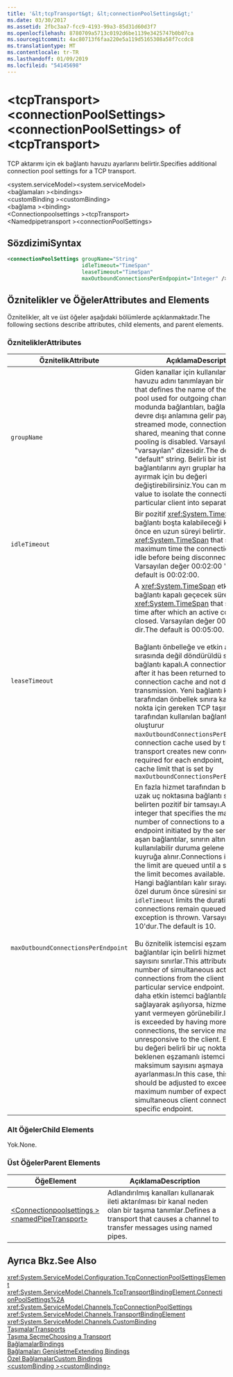 ```yaml
---
title: '&lt;tcpTransport&gt; &lt;connectionPoolSettings&gt;'
ms.date: 03/30/2017
ms.assetid: 2fbc3aa7-fcc9-4193-99a3-85d31d60d3f7
ms.openlocfilehash: 8780709a5713c0192d6be1139e3425747b0b07ca
ms.sourcegitcommit: 4ac80713f6faa220e5a119d5165308a58f7ccdc8
ms.translationtype: MT
ms.contentlocale: tr-TR
ms.lasthandoff: 01/09/2019
ms.locfileid: "54145698"
---
```

# <a name="ltconnectionpoolsettingsgt-of-lttcptransportgt"></a><span data-ttu-id="1873e-102">&lt;tcpTransport&gt; &lt;connectionPoolSettings&gt;</span><span class="sxs-lookup"><span data-stu-id="1873e-102">&lt;connectionPoolSettings&gt; of &lt;tcpTransport&gt;</span></span>
<span data-ttu-id="1873e-103">TCP aktarımı için ek bağlantı havuzu ayarlarını belirtir.</span><span class="sxs-lookup"><span data-stu-id="1873e-103">Specifies additional connection pool settings for a TCP transport.</span></span>  
  
 <span data-ttu-id="1873e-104">\<system.serviceModel></span><span class="sxs-lookup"><span data-stu-id="1873e-104">\<system.serviceModel></span></span>  
<span data-ttu-id="1873e-105">\<bağlamaları ></span><span class="sxs-lookup"><span data-stu-id="1873e-105">\<bindings></span></span>  
<span data-ttu-id="1873e-106">\<customBinding ></span><span class="sxs-lookup"><span data-stu-id="1873e-106">\<customBinding></span></span>  
<span data-ttu-id="1873e-107">\<bağlama ></span><span class="sxs-lookup"><span data-stu-id="1873e-107">\<binding></span></span>  
<span data-ttu-id="1873e-108">\<Connectionpoolsettings ></span><span class="sxs-lookup"><span data-stu-id="1873e-108">\<tcpTransport></span></span>  
<span data-ttu-id="1873e-109">\<Namedpipetransport ></span><span class="sxs-lookup"><span data-stu-id="1873e-109">\<connectionPoolSettings></span></span>  
  
## <a name="syntax"></a><span data-ttu-id="1873e-110">Sözdizimi</span><span class="sxs-lookup"><span data-stu-id="1873e-110">Syntax</span></span>  
  
```xml  
<connectionPoolSettings groupName="String"
                        idleTimeout="TimeSpan"
                        leaseTimeout="TimeSpan"
                        maxOutboundConnectionsPerEndpopint="Integer" />
```  
  
## <a name="attributes-and-elements"></a><span data-ttu-id="1873e-111">Öznitelikler ve Öğeler</span><span class="sxs-lookup"><span data-stu-id="1873e-111">Attributes and Elements</span></span>  
 <span data-ttu-id="1873e-112">Öznitelikler, alt ve üst öğeler aşağıdaki bölümlerde açıklanmaktadır.</span><span class="sxs-lookup"><span data-stu-id="1873e-112">The following sections describe attributes, child elements, and parent elements.</span></span>  
  
### <a name="attributes"></a><span data-ttu-id="1873e-113">Öznitelikler</span><span class="sxs-lookup"><span data-stu-id="1873e-113">Attributes</span></span>  
  
|<span data-ttu-id="1873e-114">Öznitelik</span><span class="sxs-lookup"><span data-stu-id="1873e-114">Attribute</span></span>|<span data-ttu-id="1873e-115">Açıklama</span><span class="sxs-lookup"><span data-stu-id="1873e-115">Description</span></span>|  
|---------------|-----------------|  
|`groupName`|<span data-ttu-id="1873e-116">Giden kanallar için kullanılan bağlantı havuzu adını tanımlayan bir dize.</span><span class="sxs-lookup"><span data-stu-id="1873e-116">A string that defines the name of the connection pool used for outgoing channels.</span></span> <span data-ttu-id="1873e-117">Akış modunda bağlantıları, bağlantı havuzu devre dışı anlamına gelir paylaşılmaz.</span><span class="sxs-lookup"><span data-stu-id="1873e-117">In streamed mode, connections are not shared, meaning that connection pooling is disabled.</span></span> <span data-ttu-id="1873e-118">Varsayılan bir "varsayılan" dizesidir.</span><span class="sxs-lookup"><span data-stu-id="1873e-118">The default is a "default" string.</span></span> <span data-ttu-id="1873e-119">Belirli bir istemci bağlantılarını ayrı gruplar halinde ayırmak için bu değeri değiştirebilirsiniz.</span><span class="sxs-lookup"><span data-stu-id="1873e-119">You can modify this value to isolate the connections for a particular client into separate groups.</span></span>|  
|`idleTimeout`|<span data-ttu-id="1873e-120">Bir pozitif <xref:System.TimeSpan> bağlantı boşta kalabileceği kesilmeden önce en uzun süreyi belirtir.</span><span class="sxs-lookup"><span data-stu-id="1873e-120">A positive <xref:System.TimeSpan> that specifies the maximum time the connection can be idle before being disconnected.</span></span> <span data-ttu-id="1873e-121">Varsayılan değer 00:02:00 ' dir.</span><span class="sxs-lookup"><span data-stu-id="1873e-121">The default is 00:02:00.</span></span>|  
|`leaseTimeout`|<span data-ttu-id="1873e-122">A <xref:System.TimeSpan> etkin bir bağlantı kapalı geçecek süreyi belirtir.</span><span class="sxs-lookup"><span data-stu-id="1873e-122">A <xref:System.TimeSpan> that specifies the time after which an active connection is closed.</span></span> <span data-ttu-id="1873e-123">Varsayılan değer 00:05:00 ' dir.</span><span class="sxs-lookup"><span data-stu-id="1873e-123">The default is 00:05:00.</span></span><br /><br /> <span data-ttu-id="1873e-124">Bağlantı önbelleğe ve etkin aktarım sırasında değil döndürüldü sonra bir bağlantı kapalı.</span><span class="sxs-lookup"><span data-stu-id="1873e-124">A connection is closed after it has been returned to the connection cache and not during active transmission.</span></span> <span data-ttu-id="1873e-125">Yeni bağlantı kümesi tarafından önbellek sınıra kadar her uç nokta için gereken TCP taşıma tarafından kullanılan bağlantı önbelleği oluşturur `maxOutboundConnectionsPerEndpoint.`</span><span class="sxs-lookup"><span data-stu-id="1873e-125">The connection cache used by the TCP transport creates new connections as required for each endpoint, up to the cache limit that is set by `maxOutboundConnectionsPerEndpoint.`</span></span>|  
|`maxOutboundConnectionsPerEndpoint`|<span data-ttu-id="1873e-126">En fazla hizmet tarafından başlatılan bir uzak uç noktasına bağlantı sayısını belirten pozitif bir tamsayı.</span><span class="sxs-lookup"><span data-stu-id="1873e-126">A positive integer that specifies the maximum number of connections to a remote endpoint initiated by the service.</span></span> <span data-ttu-id="1873e-127">Sınırı aşan bağlantılar, sınırın altına bir alan kullanılabilir duruma gelene kadar kuyruğa alınır.</span><span class="sxs-lookup"><span data-stu-id="1873e-127">Connections in excess of the limit are queued until a space below the limit becomes available.</span></span> <span data-ttu-id="1873e-128">`idleTimeout` Hangi bağlantıları kalır sıraya alınan bir özel durum önce süresini sınırlar.</span><span class="sxs-lookup"><span data-stu-id="1873e-128">The `idleTimeout` limits the duration in which connections remain queued before an exception is thrown.</span></span> <span data-ttu-id="1873e-129">Varsayılan değer 10'dur.</span><span class="sxs-lookup"><span data-stu-id="1873e-129">The default is 10.</span></span><br /><br /> <span data-ttu-id="1873e-130">Bu öznitelik istemcisi eşzamanlı etkin bağlantılar için belirli hizmet uç noktası sayısını sınırlar.</span><span class="sxs-lookup"><span data-stu-id="1873e-130">This attribute limits the number of simultaneous active connections from the client to a particular service endpoint.</span></span> <span data-ttu-id="1873e-131">Bu değer daha etkin istemci bağlantıları sağlayarak aşılıyorsa, hizmetin istemciye yanıt vermeyen görünebilir.</span><span class="sxs-lookup"><span data-stu-id="1873e-131">If this value is exceeded by having more active client connections, the service may appear unresponsive to the client.</span></span> <span data-ttu-id="1873e-132">Bu durumda, bu değeri belirli bir uç nokta için beklenen eşzamanlı istemci bağlantısına maksimum sayısını aşmaya ayarlanması.</span><span class="sxs-lookup"><span data-stu-id="1873e-132">In this case, this value should be adjusted to exceed the maximum number of expected simultaneous client connections to a specific endpoint.</span></span>|  
  
### <a name="child-elements"></a><span data-ttu-id="1873e-133">Alt Öğeler</span><span class="sxs-lookup"><span data-stu-id="1873e-133">Child Elements</span></span>  
 <span data-ttu-id="1873e-134">Yok.</span><span class="sxs-lookup"><span data-stu-id="1873e-134">None.</span></span>  
  
### <a name="parent-elements"></a><span data-ttu-id="1873e-135">Üst Öğeler</span><span class="sxs-lookup"><span data-stu-id="1873e-135">Parent Elements</span></span>  
  
|<span data-ttu-id="1873e-136">Öğe</span><span class="sxs-lookup"><span data-stu-id="1873e-136">Element</span></span>|<span data-ttu-id="1873e-137">Açıklama</span><span class="sxs-lookup"><span data-stu-id="1873e-137">Description</span></span>|  
|-------------|-----------------|  
|[<span data-ttu-id="1873e-138">\<Connectionpoolsettings ></span><span class="sxs-lookup"><span data-stu-id="1873e-138">\<namedPipeTransport></span></span>](../../../../../docs/framework/configure-apps/file-schema/wcf/namedpipetransport.md)|<span data-ttu-id="1873e-139">Adlandırılmış kanalları kullanarak ileti aktarılması bir kanal neden olan bir taşıma tanımlar.</span><span class="sxs-lookup"><span data-stu-id="1873e-139">Defines a transport that causes a channel to transfer messages using named pipes.</span></span>|  
  
## <a name="see-also"></a><span data-ttu-id="1873e-140">Ayrıca Bkz.</span><span class="sxs-lookup"><span data-stu-id="1873e-140">See Also</span></span>  
 <xref:System.ServiceModel.Configuration.TcpConnectionPoolSettingsElement>  
 <xref:System.ServiceModel.Channels.TcpTransportBindingElement.ConnectionPoolSettings%2A>  
 <xref:System.ServiceModel.Channels.TcpConnectionPoolSettings>  
 <xref:System.ServiceModel.Channels.TransportBindingElement>  
 <xref:System.ServiceModel.Channels.CustomBinding>  
 [<span data-ttu-id="1873e-141">Taşımalar</span><span class="sxs-lookup"><span data-stu-id="1873e-141">Transports</span></span>](../../../../../docs/framework/wcf/feature-details/transports.md)  
 [<span data-ttu-id="1873e-142">Taşıma Seçme</span><span class="sxs-lookup"><span data-stu-id="1873e-142">Choosing a Transport</span></span>](../../../../../docs/framework/wcf/feature-details/choosing-a-transport.md)  
 [<span data-ttu-id="1873e-143">Bağlamalar</span><span class="sxs-lookup"><span data-stu-id="1873e-143">Bindings</span></span>](../../../../../docs/framework/wcf/bindings.md)  
 [<span data-ttu-id="1873e-144">Bağlamaları Genişletme</span><span class="sxs-lookup"><span data-stu-id="1873e-144">Extending Bindings</span></span>](../../../../../docs/framework/wcf/extending/extending-bindings.md)  
 [<span data-ttu-id="1873e-145">Özel Bağlamalar</span><span class="sxs-lookup"><span data-stu-id="1873e-145">Custom Bindings</span></span>](../../../../../docs/framework/wcf/extending/custom-bindings.md)  
 [<span data-ttu-id="1873e-146">\<customBinding ></span><span class="sxs-lookup"><span data-stu-id="1873e-146">\<customBinding></span></span>](../../../../../docs/framework/configure-apps/file-schema/wcf/custombinding.md)
